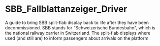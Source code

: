 # SBB_Fallblattanzeiger_Driver
A guide to bring SBB split-flab display back to life after they have been decommissioned. SBB stands for "Schweizerische Bundesbahn", which is the national railway carrier in Switzerland. The split-flab displays where used (and still are) to inform passengers about arrivals on the platform.
